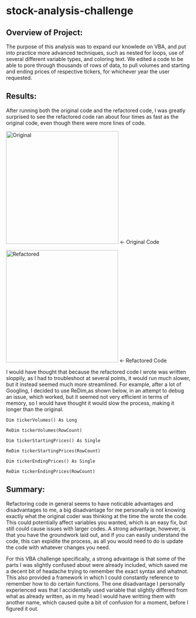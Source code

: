 # stock-analysis-challenge

## Overview of Project:
  
  The purpose of this analysis was to expand our knowlede on VBA, and put into practice more advanced techniques, such as nested for loops, use of several different variable types, and coloring text. We edited a code to be able to pore through thousands of rows of data, to pull volumes and starting and ending prices of respective tickers, for whichever year the user requested. 
  
## Results:

  After running both the original code and the refactored code, I was greatly surprised to see the refactored code ran about four times as fast as the original code, even though there were more lines of code. 

<img width="307" alt="Original" src="https://user-images.githubusercontent.com/109634784/191174093-bc4982fe-3a59-46a0-947d-d431fa865a21.png"> <- Original Code

<img width="306" alt="Refactored" src="https://user-images.githubusercontent.com/109634784/191174130-6186f95a-c655-460c-a3b7-5d5d6a3018ee.png"> <- Refactored Code

I would have thought that because the refactored code I wrote was written sloppily, as I had to troubleshoot at several points, it would run much slower, but it instead seemed much more streamlined. For example, after a lot of Googling, I decided to use ReDim,as shown below, in an attempt to debug an issue, which worked, but it seemed not very efficient in terms of memory, so I would have thought it would slow the process, making it longer than the original. 
  
    Dim tickerVolumes() As Long
    
    ReDim tickerVolumes(RowCount)
    
    Dim tickerStartingPrices() As Single
    
    ReDim tickerStartingPrices(RowCount)
    
    Dim tickerEndingPrices() As Single
    
    ReDim tickerEndingPrices(RowCount)


## Summary:

  Refactoring code in general seems to have noticable advantages and disadvantages to me, a big disadvantage for me personally is not knowing exactly what the original coder was thinking at the time the wrote the code. This could potentially affect variables you wanted, which is an easy fix, but still could cause issues with larger codes. A strong advantage, however, is that you have the groundwork laid out, and if you can easily understand the code, this can expidite the process, as all you would need to do is update the code with whatever changes you need.
  
  For this VBA challenge specifically, a strong advantage is that some of the parts I was slightly confused about were already included, which saved me a decent bit of headache trying to remember the exact syntax and whatnot. This also provided a framework in which I could constantly reference to remember how to do certain functions. The one disadvantage I personally experienced was that I accidentally used variable that slightly differed from what as already written, as in my head I would have writting them with another name, which caused quite a bit of confusion for a moment, before I figured it out. 
